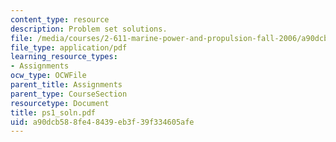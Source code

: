 ```yaml
---
content_type: resource
description: Problem set solutions.
file: /media/courses/2-611-marine-power-and-propulsion-fall-2006/a90dcb588fe48439eb3f39f334605afe_ps1_soln.pdf
file_type: application/pdf
learning_resource_types:
- Assignments
ocw_type: OCWFile
parent_title: Assignments
parent_type: CourseSection
resourcetype: Document
title: ps1_soln.pdf
uid: a90dcb58-8fe4-8439-eb3f-39f334605afe
---
```

